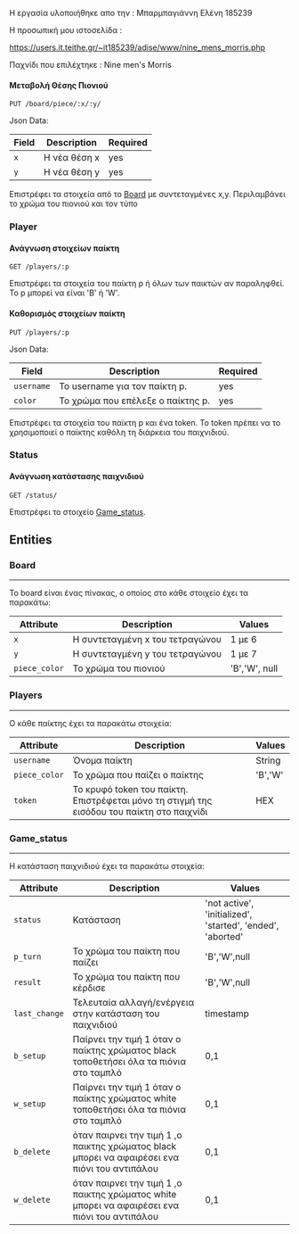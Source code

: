 
Η εργασία υλοποιήθηκε απο την : Μπαρμπαγιάννη Ελένη 185239

H προσωπική μου ιστοσελίδα : 

https://users.it.teithe.gr/~it185239/adise/www/nine_mens_morris.php

Παχνίδι που επιλέχτηκε : Nine men's Morris




#### Μεταβολή Θέσης Πιονιού

```
PUT /board/piece/:x/:y/
```
Json Data:

| Field             | Description                 | Required   |
| ----------------- | --------------------------- | ---------- |
| `x`               | Η νέα θέση x                | yes        |
| `y`               | Η νέα θέση y                | yes        |

Επιστρέφει τα στοιχεία από το [Board](#Board-1) με συντεταγμένες x,y.
Περιλαμβάνει το χρώμα του πιονιού και τον τύπο


### Player

#### Ανάγνωση στοιχείων παίκτη
```
GET /players/:p
```

Επιστρέφει τα στοιχεία του παίκτη p ή όλων των παικτών αν παραληφθεί. Το p μπορεί να είναι 'B' ή 'W'.

#### Καθορισμός στοιχείων παίκτη
```
PUT /players/:p
```
Json Data:

| Field             | Description                 | Required   |
| ----------------- | --------------------------- | ---------- |
| `username`        | Το username για τον παίκτη p. | yes        |
| `color`           | To χρώμα που επέλεξε ο παίκτης p. | yes        |


Επιστρέφει τα στοιχεία του παίκτη p και ένα token. Το token πρέπει να το χρησιμοποιεί ο παίκτης καθόλη τη διάρκεια του παιχνιδιού.

### Status

#### Ανάγνωση κατάστασης παιχνιδιού
```
GET /status/
```

Επιστρέφει το στοιχείο [Game_status](#Game_status).



## Entities


### Board
---------

Το board είναι ένας πίνακας, ο οποίος στο κάθε στοιχείο έχει τα παρακάτω:


| Attribute                | Description                                  | Values                              |
| ------------------------ | -------------------------------------------- | ----------------------------------- |
| `x`                      | H συντεταγμένη x του τετραγώνου              | 1 με 6                               |
| `y`                      | H συντεταγμένη y του τετραγώνου              | 1 με 7                               |
| `piece_color`            | To χρώμα του πιονιού                         | 'B','W', null                       |

### Players
---------

O κάθε παίκτης έχει τα παρακάτω στοιχεία:


| Attribute                | Description                                  | Values                              |
| ------------------------ | -------------------------------------------- | ----------------------------------- |
| `username`               | Όνομα παίκτη                                 | String                              |
| `piece_color`            | To χρώμα που παίζει ο παίκτης                | 'B','W'                             |
| `token  `                | To κρυφό token του παίκτη. Επιστρέφεται μόνο τη στιγμή της εισόδου του παίκτη στο παιχνίδι | HEX |


### Game_status
---------

H κατάσταση παιχνιδιού έχει τα παρακάτω στοιχεία:


| Attribute                | Description                                  | Values                              |
| ------------------------ | -------------------------------------------- | ----------------------------------- |
| `status  `               | Κατάσταση             | 'not active', 'initialized', 'started', 'ended', 'aborted'     |
| `p_turn`                 | To χρώμα του παίκτη που παίζει        | 'B','W',null                              |
| `result`                 |  To χρώμα του παίκτη που κέρδισε |'B','W',null                              |
| `last_change`            | Τελευταία αλλαγή/ενέργεια στην κατάσταση του παιχνιδιού         | timestamp |
| `b_setup`                |Παίρνει την τιμή 1 όταν ο παίκτης χρώματος black τοποθετήσει όλα τα πιόνια στο ταμπλό | 0,1|
|  `w_setup`               |Παίρνει την τιμή 1 όταν ο παίκτης χρώματος white τοποθετήσει όλα τα πιόνια στο ταμπλό | 0,1|
|  `b_delete`              |όταν παιρνει την τιμή 1 ,ο παικτης χρώματος black μπορει να αφαιρέσει ενα πιόνι του αντιπάλου | 0,1|
|  `w_delete`              |όταν παιρνει την τιμή 1 ,ο παικτης χρώματος white μπορει να αφαιρέσει ενα πιόνι του αντιπάλου| 0,1|
